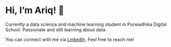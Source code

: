 # Hi, I’m Ariq! 👋
Currently a data science and machine learning student in Purwadhika Digital School. Passionate and still learning about data. 

You can connect with me via [LinkedIn](https://www.linkedin.com/in/muhammad-ariq/). Feel free to reach me!
<!---
ariqmuh/ariqmuh is a ✨ special ✨ repository because its `README.md` (this file) appears on your GitHub profile.
You can click the Preview link to take a look at your changes.
--->
